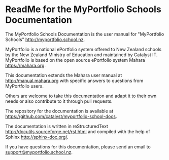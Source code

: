 # ReadMe for the MyPortfolio Schools Documentation

The MyPortfolio Schools Documentation is the user manual for "MyPortfolio Schools" http://myportfolio.school.nz.

MyPortfolio is a national ePortfolio system offered to New Zealand schools by the New Zealand Ministry of Education and maintained by Catalyst IT. MyPortfolio is based on the open source ePortfolio system Mahara https://mahara.org.

This documentation extends the Mahara user manual at http://manual.mahara.org with specific answers to questions from MyPortfolio users.

Others are welcome to take this documentation and adapt it to their own needs or also contribute to it through pull requests.

The repository for the documentation is available at https://github.com/catalyst/myportfolio-school-docs.

The documentation is written in reStructuredText http://docutils.sourceforge.net/rst.html and compiled with the help of Sphinx http://sphinx-doc.org/.

If you have questions for this documentation, please send an email to support@myportfolio.school.nz.
